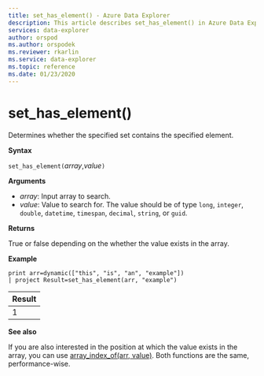 ```yaml
---
title: set_has_element() - Azure Data Explorer
description: This article describes set_has_element() in Azure Data Explorer.
services: data-explorer
author: orspod
ms.author: orspodek
ms.reviewer: rkarlin
ms.service: data-explorer
ms.topic: reference
ms.date: 01/23/2020
---
```

# set_has_element()

Determines whether the specified set contains the specified element.

**Syntax**

`set_has_element(`*array*,*value*`)`

**Arguments**

* *array*: Input array to search.
* *value*: Value to search for. The value should be of type `long`, `integer`, `double`, `datetime`, `timespan`, `decimal`, `string`, or `guid`.

**Returns**

True or false depending on the whether the value exists in the array.

**Example**

<!-- csl: https://help.kusto.windows.net:443/Samples -->
```kusto
print arr=dynamic(["this", "is", "an", "example"]) 
| project Result=set_has_element(arr, "example")
```

|Result|
|---|
|1|

**See also**

If you are also interested in the position at which the value exists in the array,
you can use [array_index_of(arr, value)](arrayindexoffunction.md). Both functions are the same, performance-wise.
